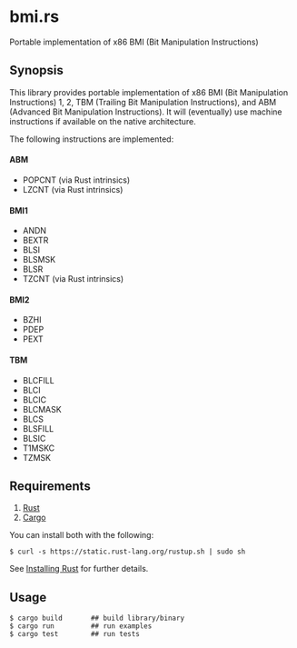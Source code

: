 # bmi.rs

Portable implementation of x86 BMI (Bit Manipulation Instructions)

## Synopsis

This library provides portable implementation of x86 BMI (Bit
Manipulation Instructions) 1, 2, TBM (Trailing Bit Manipulation
Instructions), and ABM (Advanced Bit Manipulation Instructions). It
will (eventually) use machine instructions if available on the native
architecture.

The following instructions are implemented:

#### ABM

* POPCNT (via Rust intrinsics)
* LZCNT (via Rust intrinsics)

#### BMI1

* ANDN
* BEXTR
* BLSI
* BLSMSK
* BLSR
* TZCNT (via Rust intrinsics)

#### BMI2

* BZHI
* PDEP
* PEXT

#### TBM

* BLCFILL
* BLCI
* BLCIC
* BLCMASK
* BLCS
* BLSFILL
* BLSIC
* T1MSKC
* TZMSK

## Requirements

1.   [Rust](http://www.rust-lang.org/)
2.   [Cargo](http://crates.io/)

You can install both with the following:

```
$ curl -s https://static.rust-lang.org/rustup.sh | sudo sh
```

See [Installing Rust](http://doc.rust-lang.org/guide.html#installing-rust) for further details.

## Usage

```
$ cargo build       ## build library/binary
$ cargo run         ## run examples
$ cargo test        ## run tests
```
